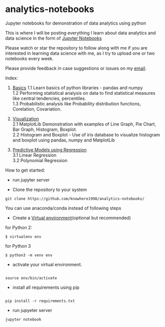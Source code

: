 # analytics-notebooks
Jupyter notebooks for demonstration of data analytics using python

This is where I will be posting everything I learn about data analytics and data science in the form of [Jupyter Notebooks](https://ipython.org/notebook.html)

Please watch or star the repository to follow along with me if you are interested in learning data science with me, as I try to upload one or two notebooks every week.

Please provide feedback in case suggestions or issues on my [email](mailto:darekar.amey@gmail.com).

Index:

1. [Basics](https://github.com/knowhere1998/analytics-notebooks/tree/master/1%20-%20basics)
	1.1	Learn basics of python libraries - pandas and numpy  
	1.2 Performing statistical analysis on data to find statistical measures like central tendencies, percentiles.  
	1.3 Probabilistic analysis like Probability distribution functions, Corelation, Covariation.  

2. [Visualization](https://github.com/knowhere1998/analytics-notebooks/tree/master/2%20-%20visualizations)  
	2.1 MatplotLib Demonstration with examples of Line Graph, Pie Chart, Bar Graph, Histogram, Boxplot.  
	2.2 Histogram and Boxplot - Use of iris database to visualize histogram and boxplot using pandas, numpy and MatplotLib  

3. [Predictive Models using Regression](https://github.com/knowhere1998/analytics-notebooks/tree/master/3%20-%20regression)  
	3.1 Linear Regression  
	3.2 Polynomial Regression  

How to get started:

- run jupyter server

- Clone the repository to your system

```
git clone https://github.com/knowhere1998/analytics-notebooks/

```

You can use anaconda/conda instead of following steps

- Create a [Virtual environment](https://realpython.com/python-virtual-environments-a-primer/)(optional but recommended)


for Python 2:
```
$ virtualenv env
```
for Python 3

```
$ python3 -m venv env

```

- activate your virtual environment.

```

source env/bin/activate

```

- install all requirements using pip

```

pip install -r requirements.txt

```

- run jupyeter server

```
jupyter notebook

```